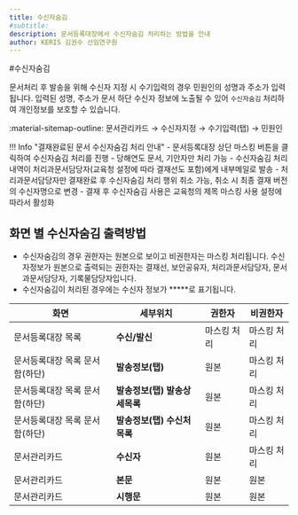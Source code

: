 ```yaml
---
title: 수신자숨김
#subtitle: 
description: 문서등록대장에서 수신자숨김 처리하는 방법을 안내
author: KERIS 김권수 선임연구원
---
```


#수신자숨김

문서처리 후 발송을 위해 수신자 지정 시 수기입력의 경우 민원인의 성명과 주소가 입력됩니다. 입력된 성명, 주소가 문서 하단 수신자 정보에 노출될 수 있어 `수신자숨김` 처리하여 개인정보를 보호할 수 있습니다.

:material-sitemap-outline: 문서관리카드 → 수신자지정 → 수기입력(탭) → 민원인

!!! Info "결재완료된 문서 수신자숨김 처리 안내"
	- 문서등록대장 상단 마스킹 버튼을 클릭하여 수신자숨김 처리를 진행
	- 당해연도 문서, 기안자만 처리 가능
	- 수신자숨김 처리 내역이 처리과문서담당자(교육청 설정에 따라 결재선도 포함)에게 내부메일로 발송
	- 처리과문서담당자만 결재완료 후 수신자숨김 처리 행위 취소 가능, 취소 시 최종 결재 버전의 수신자명으로 변경
	- 결재 후 수신자숨김 사용은 교육청의 제목 마스킹 사용 설정에 따라서 활성화


## 화면 별 수신자숨김 출력방법

- 수신자숨김의 경우 권한자는 원본으로 보이고 비권한자는 마스킹 처리됩니다. 수신자정보가 원본으로 출력되는 권한자는 결재선, 보안공유자, 처리과문서담당자, 문서과문서담당자, 기록물담당자입니다.
- 수신자숨김이 처리된 경우에는 수신자 정보가 \*\*\*\*\*로 표기됩니다.

| 화면								| 세부위치 						| 권한자		| 비권한자			|
| ---------------------------------	| ----------------------------- | ------------- | ----------------- |
| 문서등록대장 목록					| **수신/발신**					| 마스킹 처리	| 마스킹 처리		|
| 문서등록대장 목록 문서함(하단)	| **발송정보(탭)**				| 원본			| 마스킹 처리		|
| 문서등록대장 목록 문서함(하단)	| **발송정보(탭) 발송상세목록** | 원본			| 마스킹 처리		|
| 문서등록대장 목록 문서함(하단)	| **발송정보(탭) 수신처목록** 	| 원본			| 마스킹 처리		|
| 문서관리카드						| **수신자**					| 원본			| 마스킹 처리		|
| 문서관리카드						| **본문**						| 원본			| 원본				|
| 문서관리카드						| **시행문**					| 원본			| 원본				|

